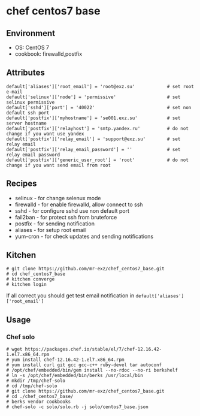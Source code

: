 # chef centos7 base

## Environment

* OS: CentOS 7
* cookbook: firewalld,postfix

## Attributes

```
default['aliases']['root_email'] = 'root@exz.su'			# set root e-mail	
default['selinux']['node'] = 'permissive'					# set selinux permissive  
default['sshd']['port'] = '40022' 							# set non default ssh port
default['postfix']['myhostname'] = 'se001.exz.su'			# set server hostname
default['postfix']['relayhost'] = 'smtp.yandex.ru'			# do not change if you want use yandex
default['postfix']['relay_email'] = 'support@exz.su'		# set relay email
default['postfix']['relay_email_password'] = ''				# set relay email password
default['postfix']['generic_user_root'] = 'root'			# do not change if you want send email from root
``` 

## Recipes

* selinux - for change selenux mode
* firewalld - for enable firewalld, allow connect to ssh 
* sshd - for configure sshd use non default port
* fail2ban - for protect ssh from bruteforce
* postfix - for sending notification
* aliases - for setup root email
* yum-cron - for check updates and sending notifications

## Kitchen

```
# git clone https://github.com/mr-exz/chef_centos7_base.git
# cd chef_centos7_base
# kitchen converge
# kitchen login
```

If all correct you should get test email notification in ```default['aliases']['root_email']```

## Usage

### Chef solo

```
# wget https://packages.chef.io/stable/el/7/chef-12.16.42-1.el7.x86_64.rpm
# yum install chef-12.16.42-1.el7.x86_64.rpm
# yum install curl git gcc gcc-c++ ruby-devel tar autoconf
# /opt/chef/embedded/bin/gem install --no-rdoc --no-ri berkshelf
# ln -s /opt/chef/embedded/bin/berks /usr/local/bin
# mkdir /tmp/chef-solo
# cd /tmp/chef-solo
# git clone https://github.com/mr-exz/chef_centos7_base.git
# cd ./chef_centos7_base/
# berks vendor cookbooks
# chef-solo -c solo/solo.rb -j solo/centos7_base.json
```
